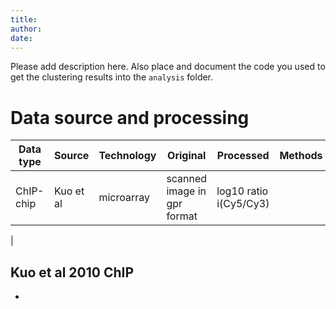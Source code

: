 ```yaml
---
title:
author:
date:
---
```


Please add description here. Also place and document the code you used to get the clustering results into the `analysis` folder.

# Data source and processing

| Data type | Source | Technology | Original | Processed | Methods |
| --------- | ------ | ---------- | -------- | --------- | ------- |
| ChIP-chip | Kuo et al | microarray | scanned image in gpr format | log10 ratio i(Cy5/Cy3) | |
| 

## Kuo et al 2010 ChIP
- 
